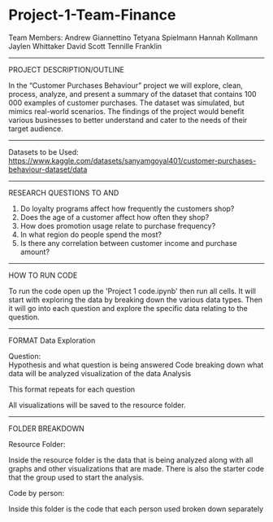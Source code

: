 # Project-1-Team-Finance
Team Members:
Andrew Giannettino
Tetyana Spielmann
Hannah Kollmann 
Jaylen Whittaker
David Scott 
Tennille Franklin
************************

PROJECT DESCRIPTION/OUTLINE

In the “Customer Purchases Behaviour” project we will explore, clean, process, analyze, and present a summary of the dataset that contains 100 000 examples of customer purchases. The dataset was simulated, but mimics real-world scenarios. The findings of the project would benefit various businesses to better understand and cater to the needs of their target audience. 
****
Datasets to be Used: https://www.kaggle.com/datasets/sanyamgoyal401/customer-purchases-behaviour-dataset/data

***
RESEARCH QUESTIONS TO AND
1. Do loyalty programs affect how frequently the customers shop? 
2. Does the age of a customer affect how often they shop?
3. How does promotion usage relate to purchase frequency?
4. In what region do people spend the most?
5. Is there any correlation between customer income and purchase amount?

****
HOW TO RUN CODE

To run the code open up the 'Project 1 code.ipynb' then run all cells.
It will start with exploring the data by breaking down the various data types.
Then it will go into each question and explore the specific data relating to the question.

****

FORMAT
Data Exploration

Question:  
    Hypothesis and what question is being answered
    Code breaking down what data will be analyzed 
    visualization of the data 
    Analysis

This format repeats for each question 

All visualizations will be saved to the resource folder.

****
FOLDER BREAKDOWN

Resource Folder:

Inside the resource folder is the data that is being analyzed along with all graphs and other visualizations that are made.
There is also the starter code that the group used to start the analysis.



Code by person:

Inside this folder is the code that each person used broken down separately 

    
